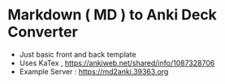 # Markdown ( MD ) to Anki Deck Converter

- Just basic front and back template
- Uses KaTex , https://ankiweb.net/shared/info/1087328706
- Example Server : https://md2anki.39363.org